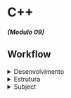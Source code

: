 # C++
***(Modulo 09)***

## Workflow
<details>
  <summary>Desenvolvimento</summary>

**Estrutura de pastas:**
```
ex00/
├── Makefile
├── main.cpp
├── BitcoinExchange.cpp
├── BitcoinExchange.hpp
└── input.txt (Exemplo)
```
### Desenvolvimento:
- Passo 1: Leitura de Arquivos
  - Implementar a leitura do arquivo de entrada (input.txt) e da base de dados CSV.
  - Utilizar containers apropriados para armazenar os dados.
- Passo 2: Validação de Dados
  - Implementar a validação da data no formato correto.
  - Verificar se o valor está dentro do intervalo permitido (0 a 1000).
- Passo 3: Cálculo das Taxas
  - Implementar a busca da taxa de câmbio correspondente à data.
  - Se a data não estiver presente no banco de dados, localizar a data anterior mais próxima.
  - Realizar o cálculo e armazenar os resultados.
- Passo 4: Tratamento de Erros
  - Implementar mensagens de erro claras para:
  - Data inválida.
  - Valores fora dos limites.
  - Falha na leitura do arquivo.
- Passo 5: Exibição dos Resultados
  - Exibir os resultados corretamente formatados.
  - Seguir o padrão de saída fornecido no exemplo (incluindo mensagens de erro quando apropriado).
---
  - Armazenar os dados do input em um container std::map (date(key):value)
  - Ler ou armazenar a chave e valor do DB (data.csv)
   - Este banco de dados é fornecido com o subject.

```
data.csv (DB)			|		input.txt
--------------------------------------------------------
date,exchange_rate|		date | value
2009-01-02,0			|		2011-01-03 | 3	
2009-01-05,0			|		2011-01-03 | 2	
2009-01-08,0			|		2011-01-03 | 1	
2009-01-11,0			|		2011-01-03 | 1.2	
2009-01-14,0			|		2011-01-09 | 1	
2009-01-17,0			|		2012-01-11 | -1	
2009-01-20,0			|		2001-42-42	
2009-01-23,0			|		2012-01-11 | 1	
2009-01-26,0			|		2012-01-11 | 2147483648	
```

```
ex00/
├── Makefile
├── main.cpp
├── BitcoinExchange.cpp
├── BitcoinExchange.hpp
└── input.txt (Exemplo)
```

https://medium.com/@sofia.huppertz/cpp09-school42-1efa42df7803
</details>
<details>
  <summary>Estrutura</summary>

### Estrutura do projeto:
1. Classe BitcoinExchange:
- Responsabilidade: Centralizar a lógica do programa.
- Métodos:
  - [x] Carregar a base de dados de câmbio em um container (ex: std::map para mapear a data para a taxa de câmbio).
  - [x] Processar o arquivo de entrada.
  - [x] Calcular o valor de Bitcoin com base na data e taxa de câmbio.
  - [x] Manipular e validar datas.
  - [X] Comparar datas para encontrar a mais próxima.
  - [x] Exibir DB
- Atributos:
  - [x] Um container (como std::map ou std::vector) para armazenar as taxas de câmbio.
2. Funções Utilitárias (fora das classes):
- Validação do arquivo de Entrada:
  - [x] Funções responsáveis por abrir e ler arquivos (CSV e o arquivo de entrada).
  - [x] Validar o formato da data.
  - [x] Validar data (dia, mês, ano).
  - [x] Validar valor (0 a 1000).

### Exemplo de Estrutura:
```cpp
// BitcoinExchange.hpp
class BitcoinExchange {
private:
    std::map<std::string, float> exchangeRates;  // Para armazenar as taxas por data
public:
    BitcoinExchange(const std::string& dbFile);  // Construtor que carrega o DB
    void processFile(const std::string& inputFile);  // Processa o arquivo de entrada
    float calculate(const std::string& date, float value);  // Calcula o valor com base na data
};

// Date.hpp
class Date {
public:
    static bool isValid(const std::string& dateStr);  // Valida o formato da data
    static bool isBefore(const std::string& date1, const std::string& date2);  // Compara datas
};

// Funções utilitárias
bool validateValue(float value);  // Valida se o valor está entre 0 e 1000
std::map<std::string, float> loadExchangeRates(const std::string& filename);  // Carrega as taxas
```

</details>

<details>
  <summary>Subject</summary>
Você precisa criar um programa que emita o valor de uma certa quantia de 
bitcoin em uma certa data.

Este programa deve usar um banco de dados no formato csv que representará o preço 
do bitcoin ao longo do tempo. Este banco de dados é fornecido com este assunto.

O programa tomará como entrada um segundo banco de dados, armazenando os 
diferentes preços/datas para avaliar.

Seu programa deve respeitar estas regras:
- O nome do programa é btc.
- Seu programa deve tomar um arquivo como argumento.
- Cada linha neste arquivo deve usar o seguinte formato: "data | valor".
- Uma data válida sempre estará no seguinte formato: Ano-Mês-Dia.
- ​​Um valor válido deve ser um float ou um inteiro positivo, entre 0 e 1000.

Você deve usar pelo menos um contêiner em seu código para validar este
exercício. 
Você deve lidar com possíveis erros com uma mensagem de erro apropriada.

Seu programa usará o valor em seu arquivo de entrada.

Seu programa deve exibir na saída padrão o resultado do valor multiplicado pela 
taxa de câmbio de acordo com a data indicada em seu banco de dados.

Se a data usada na entrada não existir em seu BD, então você deve usar a 
data mais próxima contida em seu BD. Tenha cuidado para usar a data mais 
baixa e não a mais alta.
</details>

<!-- [↑ Index ↑](#index) -->

